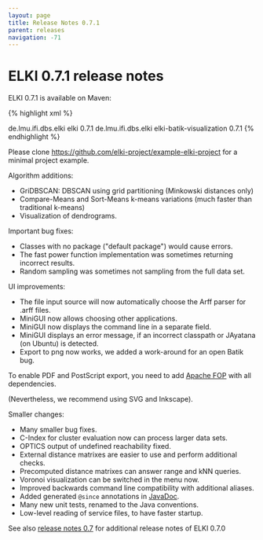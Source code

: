 ```yaml
---
layout: page
title: Release Notes 0.7.1
parent: releases
navigation: -71
---
```



ELKI 0.7.1 release notes
========================

ELKI 0.7.1 is available on Maven:

{% highlight xml %}
<!-- ELKI core, without visualization -->
<dependency>
    <groupId>de.lmu.ifi.dbs.elki</groupId>
    <artifactId>elki</artifactId>
    <version>0.7.1</version>
</dependency>
<!-- You only need this dependency if you need visualization -->
<dependency>
    <groupId>de.lmu.ifi.dbs.elki</groupId>
    <artifactId>elki-batik-visualization</artifactId>
    <version>0.7.1</version>
</dependency>
{% endhighlight %}

Please clone https://github.com/elki-project/example-elki-project for a minimal project example.

Algorithm additions:

* GriDBSCAN: DBSCAN using grid partitioning (Minkowski distances only)
* Compare-Means and Sort-Means k-means variations (much faster than traditional k-means)
* Visualization of dendrograms.

Important bug fixes:

* Classes with no package ("default package") would cause errors.
* The fast power function implementation was sometimes returning incorrect results.
* Random sampling was sometimes not sampling from the full data set.

UI improvements:

* The file input source will now automatically choose the Arff parser for .arff files.
* MiniGUI now allows choosing other applications.
* MiniGUI now displays the command line in a separate field.
* MiniGUI displays an error message, if an incorrect classpath or JAyatana (on Ubuntu) is detected.
* Export to png now works, we added a work-around for an open Batik bug.

To enable PDF and PostScript export, you need to add [Apache FOP](https://xmlgraphics.apache.org/fop/) with all dependencies.

(Nevertheless, we recommend using SVG and Inkscape).

Smaller changes:

* Many smaller bug fixes.
* C-Index for cluster evaluation now can process larger data sets.
* OPTICS output of undefined reachability fixed.
* External distance matrixes are easier to use and perform additional checks.
* Precomputed distance matrixes can answer range and kNN queries.
* Voronoi visualization can be switched in the menu now.
* Improved backwards command line compatibility with additional aliases.
* Added generated `@since` annotations in [JavaDoc](/dev/javadoc).
* Many new unit tests, renamed to the Java conventions.
* Low-level reading of service files, to have faster startup.

See also [release notes 0.7](release_notes_0.7) for additional release notes of ELKI 0.7.0
